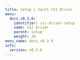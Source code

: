 ```yaml
---
title: Setup | Vault CSI Driver
menu:
  docs_v0.3.0:
    identifier: csi-driver-setup
    name: CSI Driver
    parent: setup
    weight: 20
menu_name: docs_v0.3.0
info:
  version: v0.3.0
---
```



